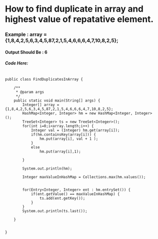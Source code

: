 # How to find duplicate in array and highest value of repatative element. 

### Example : array = {1,8,4,2,5,6,3,4,5,87,2,1,5,4,6,6,6,4,7,10,8,2,5};
#### Output Should Be : 6

##### Code Here:
```

public class FindDuplicatesInArray {
	
	/**
	 * @param args
	 */
	public static void main(String[] args) {
		Integer[] array = {1,8,4,2,5,6,3,4,5,87,2,1,5,4,6,6,6,4,7,10,8,2,5};
		HashMap<Integer, Integer> hm = new HashMap<Integer, Integer>();
		TreeSet<Integer> ts = new TreeSet<Integer>();
		for(int i=0;i<array.length;i++) {
			Integer val = (Integer) hm.get(array[i]);
			if(hm.containsKey(array[i])) {
				hm.put(array[i], val + 1 );
			}
			else
				hm.put(array[i],1);
			
		}
	
		System.out.println(hm);
		
		Integer maxValueInHashMap = Collections.max(hm.values());

		
		for(Entry<Integer, Integer> ent : hm.entrySet()) {
			if(ent.getValue() == maxValueInHashMap) {
				ts.add(ent.getKey());
			}
		}
		System.out.println(ts.last());
		
	}
	
	
}
```